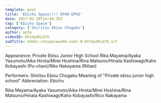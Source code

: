 ```yaml
---
template: post
title: 'Ebichu Space!!!! EP40-EP43'
date: 2017-02-20T14:44:35Z
tag: ['Ebichu Space']
category: ['Shiritsu Ebisu Chugaku']
author: auto 
videoID: 6VihpdhLb7U
subTitle: hdebi-chuspacewebm-subs-8-6VihpdhLb7U.srt
---
```

Appearance: Private Ebisu Junior High School
Rika Mayama/Ayaka Yasumoto/Aika Hirota/Mirei Hoshina/Rina Matsuno/Hinata Kashiwagi/Kaho Kobayashi (Po-chan)/Riko Nakayama (Rittan)


Performers: Shiritsu Ebisu Chugaku
Meaning of "Private ebisu junior high school"
Abbreviation: Ebichu

Rika Mayama/Ayaka Yasumoto/Aika Hirota/Mirei Hoshina/Rina Matsuno/Hinata Kashiwagi/Kaho Kobayashi/Rico Nakayama
